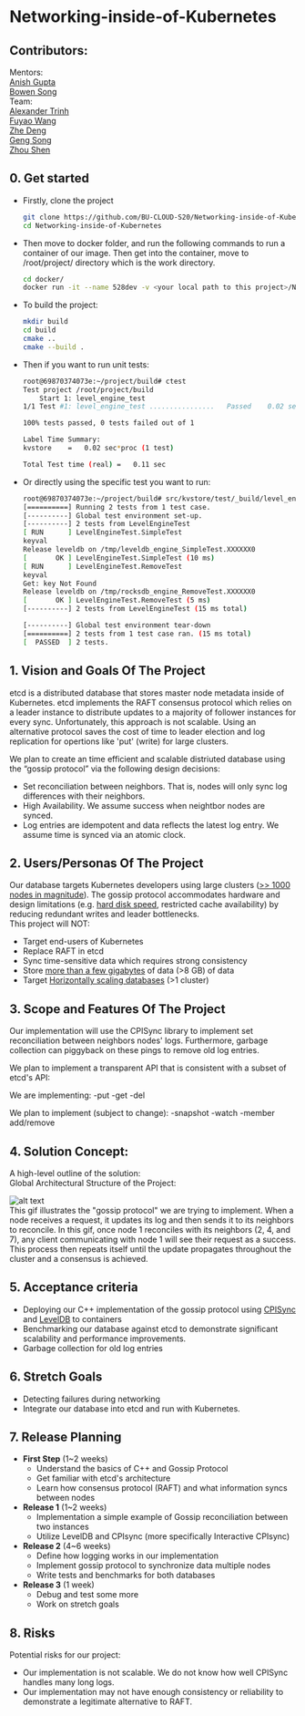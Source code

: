 # Networking-inside-of-Kubernetes   

## Contributors:   
Mentors:  
[Anish Gupta](github.com/nkanish2002)    
[Bowen Song](github.com/Bowenislandsong)  
Team:  
[Alexander Trinh](github.com/aktrinh17)	    
[Fuyao Wang](github.com/wfystx)	  
[Zhe Deng](github.com/thezhe)    
[Geng Song](github.com/827265717)   
[Zhou Shen](github.com/zhou-1)  	   

## 0. Get started
- Firstly, clone the project

  ```bash
  git clone https://github.com/BU-CLOUD-S20/Networking-inside-of-Kubernetes.git
  cd Networking-inside-of-Kubernetes
  ```

- Then move to docker folder, and run the following commands to run a container of our image. Then get into the container, move to /root/project/ directory which is the work directory.

  ```bash
  cd docker/
  docker run -it --name 528dev -v <your local path to this project>/Networking-inside-of-Kubernetes/:/root/project/ freddiefy/ec528networking-dev:v1 /bin/bash
  ```

- To build the project:

  ```bash
  mkdir build
  cd build
  cmake ..
  cmake --build .
  ```

- Then if you want to run unit tests:

  ```bash
  root@69870374073e:~/project/build# ctest
  Test project /root/project/build
      Start 1: level_engine_test
  1/1 Test #1: level_engine_test ................   Passed    0.02 sec
  
  100% tests passed, 0 tests failed out of 1
  
  Label Time Summary:
  kvstore    =   0.02 sec*proc (1 test)
  
  Total Test time (real) =   0.11 sec
  ```

- Or directly using the specific test you want to run:

  ```bash
  root@69870374073e:~/project/build# src/kvstore/test/_build/level_engine_test
  [==========] Running 2 tests from 1 test case.
  [----------] Global test environment set-up.
  [----------] 2 tests from LevelEngineTest
  [ RUN      ] LevelEngineTest.SimpleTest
  keyval
  Release leveldb on /tmp/leveldb_engine_SimpleTest.XXXXXX0
  [       OK ] LevelEngineTest.SimpleTest (10 ms)
  [ RUN      ] LevelEngineTest.RemoveTest
  keyval
  Get: key Not Found
  Release leveldb on /tmp/rocksdb_engine_RemoveTest.XXXXXX0
  [       OK ] LevelEngineTest.RemoveTest (5 ms)
  [----------] 2 tests from LevelEngineTest (15 ms total)
  
  [----------] Global test environment tear-down
  [==========] 2 tests from 1 test case ran. (15 ms total)
  [  PASSED  ] 2 tests.
  ```
  
## 1. Vision and Goals Of The Project
etcd is a distributed database that stores master node metadata inside of Kubernetes. etcd implements the RAFT consensus protocol which relies on a leader instance to distribute updates to a majority of follower instances for every sync. Unfortunately, this approach is not scalable. Using an alternative protocol saves the cost of time to leader election and log replication for opertions like 'put' (write) for large clusters.  

We plan to create an time efficient and scalable distriuted database using the “gossip protocol” via the following design decisions:    
+ Set reconciliation between neighbors. That is, nodes will only sync log differences with their neighbors.
+ High Availability. We assume success when neightbor nodes are synced.     
+ Log entries are idempotent and data reflects the latest log entry. We assume time is synced via an atomic clock.   

## 2. Users/Personas Of The Project
Our database targets Kubernetes developers using large clusters ([>> 1000 nodes in magnitude][1]). The gossip protocol accommodates hardware and design limitations (e.g. [hard disk speed][2], restricted cache availability) by reducing redundant writes and leader bottlenecks.     
This project will NOT:    
+ Target end-users of Kubernetes  
+ Replace RAFT in etcd
+ Sync time-sensitive data which requires strong consistency    
+ Store [more than a few gigabytes][3] of data (>8 GB) of data
+ Target [Horizontally scaling databases][4] (>1 cluster)

[1]: https://github.com/kubernetes/kubernetes/issues/20540
[2]: https://openai.com/blog/scaling-kubernetes-to-2500-nodes/
[3]: https://github.com/etcd-io/etcd/blob/master/Documentation/dev-guide/limit.md
[4]: https://github.com/etcd-io/etcd/blob/master/Documentation/learning/why.md

## 3. Scope and Features Of The Project
Our implementation will use the CPISync library to implement set reconciliation between neighbors nodes' logs. Furthermore, garbage collection can piggyback on these pings to remove old log entries.

We plan to implement a transparent API that is consistent with a subset of etcd's API:

We are implementing:
-put
-get
-del

We plan to implement (subject to change):
-snapshot
-watch
-member add/remove

## 4. Solution Concept:
A high-level outline of the solution:     
Global Architectural Structure of the Project:      

![alt text](https://upload-images.jianshu.io/upload_images/1452123-09556716dc29be12.gif?imageMogr2/auto-orient/strip|imageView2/2/format/gif)    
This gif illustrates the "gossip protocol" we are trying to implement. When a node receives a request, it updates its log and then sends it to its neighbors to reconcile. In this gif, once node 1 reconciles with its neighbors (2, 4, and 7), any client communicating with node 1 will see their request as a success. This process then repeats itself until the update propagates throughout the cluster and a consensus is achieved.       

## 5. Acceptance criteria
+ Deploying our C++ implementation of the gossip protocol using [CPISync](https://github.com/trachten/cpisync) and [LevelDB](https://github.com/google/leveldb) to containers 
+ Benchmarking our database against etcd to demonstrate significant scalability and performance improvements.
+ Garbage collection for old log entries

## 6. Stretch Goals 
+ Detecting failures during networking
+ Integrate our database into etcd and run with Kubernetes.  

## 7. Release Planning
- **First Step** (1~2 weeks)
  - Understand the basics of C++ and Gossip Protocol 
  - Get familiar with etcd's architecture
  - Learn how consensus protocol (RAFT) and what information syncs between nodes
- **Release 1** (1~2 weeks)
  - Implementation a simple example of Gossip reconciliation between two instances 
  - Utilize LevelDB and CPIsync (more specifically Interactive CPIsync)
- **Release 2** (4~6 weeks)
  - Define how logging works in our implementation
  - Implement gossip protocol to synchronize data multiple nodes
  - Write tests and benchmarks for both databases
- **Release 3** (1 week)
  - Debug and test some more
  - Work on stretch goals

## 8. Risks   
Potential risks for our project:   
+ Our implementation is not scalable. We do not know how well CPISync handles many long logs.
+ Our implementation may not have enough consistency or reliability to demonstrate a legitimate alternative to RAFT.
